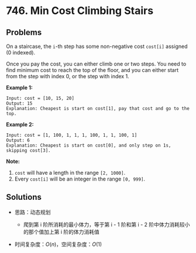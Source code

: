 # 746. Min Cost Climbing Stairs

## Problems

On a staircase, the `i`-th step has some non-negative cost `cost[i]` assigned (0 indexed).

Once you pay the cost, you can either climb one or two steps. You need to find minimum cost to reach the top of the floor, and you can either start from the step with index 0, or the step with index 1.

**Example 1:**

```
Input: cost = [10, 15, 20]
Output: 15
Explanation: Cheapest is start on cost[1], pay that cost and go to the top.
```



**Example 2:**

```
Input: cost = [1, 100, 1, 1, 1, 100, 1, 1, 100, 1]
Output: 6
Explanation: Cheapest is start on cost[0], and only step on 1s, skipping cost[3].
```



**Note:**

1. `cost` will have a length in the range `[2, 1000]`.
2. Every `cost[i]` will be an integer in the range `[0, 999]`.

## Solutions

- 思路：动态规划

  - 爬到第 i 阶所消耗的最小体力，等于第 i - 1 阶和第 i - 2 阶中体力消耗较小的那个值加上第 i 阶的体力消耗值

- 时间复杂度：$O(n)$，空间复杂度：$O(1)$

  